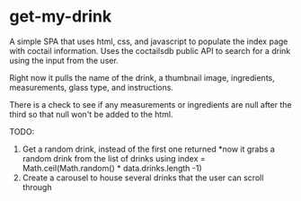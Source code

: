 # get-my-drink

A simple SPA that uses html, css, and javascript to populate the index page with coctail information. Uses the coctailsdb public API to search for a drink using the input from the user. 

Right now it pulls the name of the drink, a thumbnail image, ingredients, measurements, glass type, and instructions.

There is a check to see if any measurements or ingredients are null after the third so that null won't be added to the html.

TODO:
1. Get a random drink, instead of the first one returned
  *now it grabs a random drink from the list of drinks using index = Math.ceil(Math.random() * data.drinks.length -1)
3. Create a carousel to house several drinks that the user can scroll through
